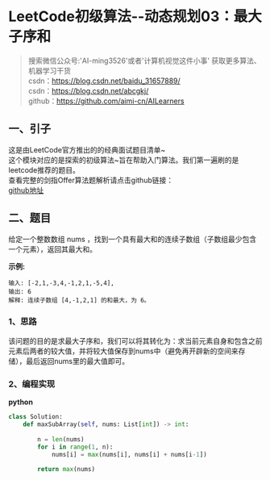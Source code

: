 # LeetCode初级算法--动态规划03：最大子序和  

> 搜索微信公众号:'AI-ming3526'或者'计算机视觉这件小事' 获取更多算法、机器学习干货  
> csdn：https://blog.csdn.net/baidu_31657889/  
> csdn：https://blog.csdn.net/abcgkj/  
> github：https://github.com/aimi-cn/AILearners

## 一、引子

这是由LeetCode官方推出的的经典面试题目清单~  
这个模块对应的是探索的初级算法~旨在帮助入门算法。我们第一遍刷的是leetcode推荐的题目。  
查看完整的剑指Offer算法题解析请点击github链接：  
[github地址](https://github.com/aimi-cn/AILearners/tree/master/blog/Algorithm/leetcode/primary_algorithms)

## 二、题目

给定一个整数数组 nums ，找到一个具有最大和的连续子数组（子数组最少包含一个元素），返回其最大和。

**示例:**

```
输入: [-2,1,-3,4,-1,2,1,-5,4],
输出: 6
解释: 连续子数组 [4,-1,2,1] 的和最大，为 6。
```

### 1、思路

该问题的目的是求最大子序和，我们可以将其转化为：求当前元素自身和包含之前元素后两者的较大值，并将较大值保存到nums中（避免再开辟新的空间来存储），最后返回nums里的最大值即可。

### 2、编程实现

**python**

```python
class Solution:
    def maxSubArray(self, nums: List[int]) -> int:
        
        n = len(nums)
        for i in range(1, n):
            nums[i] = max(nums[i], nums[i] + nums[i-1])
        
        return max(nums)
```